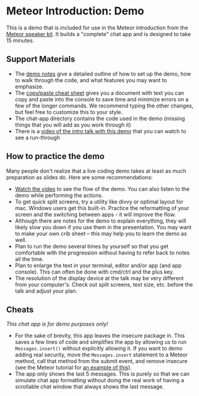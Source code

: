 # Meteor Introduction: Demo

This is a demo that is included for use in the Meteor introduction from the [Meteor speaker kit](http://speakerkit.meteor.com/). It builds a "complete" chat app and is designed to take 15 minutes. 

## Support Materials

* The [demo notes](intro-demo-notes.md) give a detailed outline of how to set up the demo, how to walk through the code, and what features you may want to emphasize.
* The [copy/paste cheat sheet](demo-copy-paste.md) gives you a document with text you can copy and paste into the console to save time and minimize errors on a few of the longer commands. We recommend typing the other changes, but feel free to customize this to your style.
* The chat-app directory contains the code used in the demo (missing things that you will add as you work through it)
* There is a [video of the intro talk with this demo]() that you can watch to see a run-through


## How to practice the demo

Many people don't realize that a live coding demo takes at least as much preparation as slides do. Here are some recommendations:

* [Watch the video]() to see the flow of the demo. You can also listen to the demo while performing the actions.
* To get quick split screens, try a utility like divvy or optimal layout for mac. Windows users get this built-in. Practice the reformatting of your screen and the switching between apps - it will improve the flow.
* Although there are notes for the demo to explain everything, they will likely slow you down if you use them in the presentation. You may want to make your own crib sheet – this may help you to learn the demo as well.
* Plan to run the demo several times by yourself so that you get comfortable with the progression without having to refer back to notes all the time.
* Plan to enlarge the text in your terminal, editor and/or app (and app console). This can often be done with cmd/ctrl and the plus key.
* The resolution of the display device at the talk may be very different from your computer's. Check out split screens, text size, etc. before the talk and adjust your plan.

## Cheats

*This chat app is for demo purposes only!*

* For the sake of brevity, this app leaves the insecure package in. This saves a few lines of code and simplifies the app by allowing us to run `Messages.insert()` without explicitly allowing it. If you want to demo adding real security, move the `Messages.insert` statement to a Meteor method, call that method from the submit event, and remove insecure (see the Meteor tutorial for [an example of this](https://github.com/meteor/simple-todos/blob/master/simple-todos.js)).
* The app only shows the last 5 messages. This is purely so that we can simulate chat app formatting without doing the real work of having a scrollable chat window that always shows the last message.

